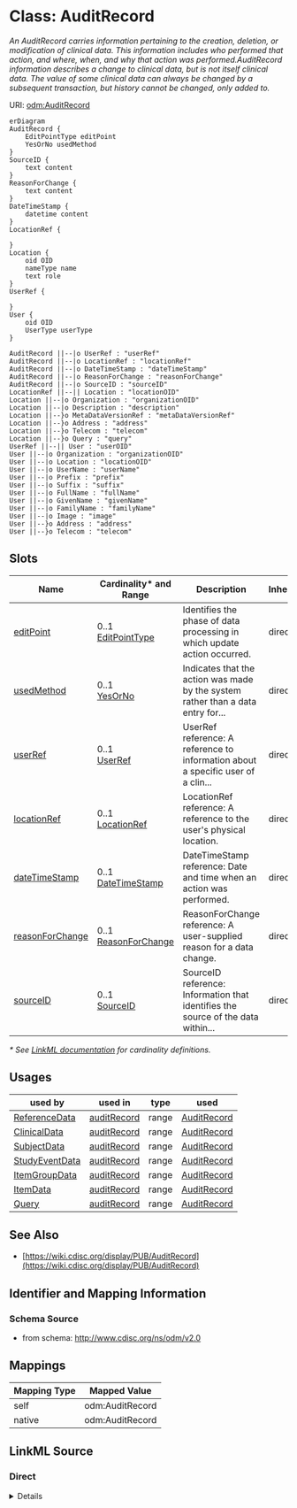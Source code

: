 # Class: AuditRecord

_An AuditRecord carries information pertaining to the creation, deletion, or modification of clinical data. This information includes who performed that action, and where, when, and why that action was performed.AuditRecord information describes a change to clinical data, but is not itself clinical data. The value of some clinical data can always be changed by a subsequent transaction, but history cannot be changed, only added to._




URI: [odm:AuditRecord](http://www.cdisc.org/ns/odm/v2.0/AuditRecord)


```mermaid
erDiagram
AuditRecord {
    EditPointType editPoint  
    YesOrNo usedMethod  
}
SourceID {
    text content  
}
ReasonForChange {
    text content  
}
DateTimeStamp {
    datetime content  
}
LocationRef {

}
Location {
    oid OID  
    nameType name  
    text role  
}
UserRef {

}
User {
    oid OID  
    UserType userType  
}

AuditRecord ||--|o UserRef : "userRef"
AuditRecord ||--|o LocationRef : "locationRef"
AuditRecord ||--|o DateTimeStamp : "dateTimeStamp"
AuditRecord ||--|o ReasonForChange : "reasonForChange"
AuditRecord ||--|o SourceID : "sourceID"
LocationRef ||--|| Location : "locationOID"
Location ||--|o Organization : "organizationOID"
Location ||--|o Description : "description"
Location ||--}o MetaDataVersionRef : "metaDataVersionRef"
Location ||--}o Address : "address"
Location ||--}o Telecom : "telecom"
Location ||--}o Query : "query"
UserRef ||--|| User : "userOID"
User ||--|o Organization : "organizationOID"
User ||--|o Location : "locationOID"
User ||--|o UserName : "userName"
User ||--|o Prefix : "prefix"
User ||--|o Suffix : "suffix"
User ||--|o FullName : "fullName"
User ||--|o GivenName : "givenName"
User ||--|o FamilyName : "familyName"
User ||--|o Image : "image"
User ||--}o Address : "address"
User ||--}o Telecom : "telecom"

```



<!-- no inheritance hierarchy -->


## Slots

| Name | Cardinality* and Range | Description | Inheritance |
| ---  | --- | --- | --- |
| [editPoint](editPoint.md) | 0..1 <br/> [EditPointType](EditPointType.md) | Identifies the phase of data processing in which update action occurred. | direct |
| [usedMethod](usedMethod.md) | 0..1 <br/> [YesOrNo](YesOrNo.md) | Indicates that the action was made by the system rather than a data entry for... | direct |
| [userRef](userRef.md) | 0..1 <br/> [UserRef](UserRef.md) | UserRef reference: A reference to information about a specific user of a clin... | direct |
| [locationRef](locationRef.md) | 0..1 <br/> [LocationRef](LocationRef.md) | LocationRef reference: A reference to the user's physical location. | direct |
| [dateTimeStamp](dateTimeStamp.md) | 0..1 <br/> [DateTimeStamp](DateTimeStamp.md) | DateTimeStamp reference: Date and time when an action was performed. | direct |
| [reasonForChange](reasonForChange.md) | 0..1 <br/> [ReasonForChange](ReasonForChange.md) | ReasonForChange reference: A user-supplied reason for a data change. | direct |
| [sourceID](sourceID.md) | 0..1 <br/> [SourceID](SourceID.md) | SourceID reference: Information that identifies the source of the data within... | direct |

_* See [LinkML documentation](https://linkml.io/linkml/schemas/slots.html#slot-cardinality) for cardinality definitions._




## Usages

| used by | used in | type | used |
| ---  | --- | --- | --- |
| [ReferenceData](ReferenceData.md) | [auditRecord](auditRecord.md) | range | [AuditRecord](AuditRecord.md) |
| [ClinicalData](ClinicalData.md) | [auditRecord](auditRecord.md) | range | [AuditRecord](AuditRecord.md) |
| [SubjectData](SubjectData.md) | [auditRecord](auditRecord.md) | range | [AuditRecord](AuditRecord.md) |
| [StudyEventData](StudyEventData.md) | [auditRecord](auditRecord.md) | range | [AuditRecord](AuditRecord.md) |
| [ItemGroupData](ItemGroupData.md) | [auditRecord](auditRecord.md) | range | [AuditRecord](AuditRecord.md) |
| [ItemData](ItemData.md) | [auditRecord](auditRecord.md) | range | [AuditRecord](AuditRecord.md) |
| [Query](Query.md) | [auditRecord](auditRecord.md) | range | [AuditRecord](AuditRecord.md) |






## See Also

* [https://wiki.cdisc.org/display/PUB/AuditRecord](https://wiki.cdisc.org/display/PUB/AuditRecord)

## Identifier and Mapping Information







### Schema Source


* from schema: http://www.cdisc.org/ns/odm/v2.0





## Mappings

| Mapping Type | Mapped Value |
| ---  | ---  |
| self | odm:AuditRecord |
| native | odm:AuditRecord |





## LinkML Source

<!-- TODO: investigate https://stackoverflow.com/questions/37606292/how-to-create-tabbed-code-blocks-in-mkdocs-or-sphinx -->

### Direct

<details>
```yaml
name: AuditRecord
description: An AuditRecord carries information pertaining to the creation, deletion,
  or modification of clinical data. This information includes who performed that action,
  and where, when, and why that action was performed.AuditRecord information describes
  a change to clinical data, but is not itself clinical data. The value of some clinical
  data can always be changed by a subsequent transaction, but history cannot be changed,
  only added to.
from_schema: http://www.cdisc.org/ns/odm/v2.0
see_also:
- https://wiki.cdisc.org/display/PUB/AuditRecord
rank: 1000
slots:
- editPoint
- usedMethod
- userRef
- locationRef
- dateTimeStamp
- reasonForChange
- sourceID
slot_usage:
  editPoint:
    name: editPoint
    description: Identifies the phase of data processing in which update action occurred.
    comments:
    - Optional
    domain_of:
    - AuditRecord
    range: EditPointType
  usedMethod:
    name: usedMethod
    description: Indicates that the action was made by the system rather than a data
      entry form user action.
    comments:
    - Optional
    domain_of:
    - AuditRecord
    range: YesOrNo
  userRef:
    name: userRef
    domain_of:
    - AuditRecord
    - Signature
    range: UserRef
    maximum_cardinality: 1
  locationRef:
    name: locationRef
    domain_of:
    - AuditRecord
    - Signature
    range: LocationRef
    maximum_cardinality: 1
  dateTimeStamp:
    name: dateTimeStamp
    domain_of:
    - AuditRecord
    - Signature
    range: DateTimeStamp
    maximum_cardinality: 1
  reasonForChange:
    name: reasonForChange
    domain_of:
    - AuditRecord
    range: ReasonForChange
    maximum_cardinality: 1
  sourceID:
    name: sourceID
    domain_of:
    - AuditRecord
    range: SourceID
    maximum_cardinality: 1
class_uri: odm:AuditRecord

```
</details>

### Induced

<details>
```yaml
name: AuditRecord
description: An AuditRecord carries information pertaining to the creation, deletion,
  or modification of clinical data. This information includes who performed that action,
  and where, when, and why that action was performed.AuditRecord information describes
  a change to clinical data, but is not itself clinical data. The value of some clinical
  data can always be changed by a subsequent transaction, but history cannot be changed,
  only added to.
from_schema: http://www.cdisc.org/ns/odm/v2.0
see_also:
- https://wiki.cdisc.org/display/PUB/AuditRecord
rank: 1000
slot_usage:
  editPoint:
    name: editPoint
    description: Identifies the phase of data processing in which update action occurred.
    comments:
    - Optional
    domain_of:
    - AuditRecord
    range: EditPointType
  usedMethod:
    name: usedMethod
    description: Indicates that the action was made by the system rather than a data
      entry form user action.
    comments:
    - Optional
    domain_of:
    - AuditRecord
    range: YesOrNo
  userRef:
    name: userRef
    domain_of:
    - AuditRecord
    - Signature
    range: UserRef
    maximum_cardinality: 1
  locationRef:
    name: locationRef
    domain_of:
    - AuditRecord
    - Signature
    range: LocationRef
    maximum_cardinality: 1
  dateTimeStamp:
    name: dateTimeStamp
    domain_of:
    - AuditRecord
    - Signature
    range: DateTimeStamp
    maximum_cardinality: 1
  reasonForChange:
    name: reasonForChange
    domain_of:
    - AuditRecord
    range: ReasonForChange
    maximum_cardinality: 1
  sourceID:
    name: sourceID
    domain_of:
    - AuditRecord
    range: SourceID
    maximum_cardinality: 1
attributes:
  editPoint:
    name: editPoint
    description: Identifies the phase of data processing in which update action occurred.
    comments:
    - Optional
    from_schema: http://www.cdisc.org/ns/odm/v2.0
    rank: 1000
    alias: editPoint
    owner: AuditRecord
    domain_of:
    - AuditRecord
    range: EditPointType
  usedMethod:
    name: usedMethod
    description: Indicates that the action was made by the system rather than a data
      entry form user action.
    comments:
    - Optional
    from_schema: http://www.cdisc.org/ns/odm/v2.0
    rank: 1000
    alias: usedMethod
    owner: AuditRecord
    domain_of:
    - AuditRecord
    range: YesOrNo
  userRef:
    name: userRef
    description: 'UserRef reference: A reference to information about a specific user
      of a clinical data collection or data management system.'
    from_schema: http://www.cdisc.org/ns/odm/v2.0
    rank: 1000
    alias: userRef
    owner: AuditRecord
    domain_of:
    - AuditRecord
    - Signature
    range: UserRef
    maximum_cardinality: 1
  locationRef:
    name: locationRef
    description: 'LocationRef reference: A reference to the user''s physical location.'
    from_schema: http://www.cdisc.org/ns/odm/v2.0
    rank: 1000
    alias: locationRef
    owner: AuditRecord
    domain_of:
    - AuditRecord
    - Signature
    range: LocationRef
    maximum_cardinality: 1
  dateTimeStamp:
    name: dateTimeStamp
    description: 'DateTimeStamp reference: Date and time when an action was performed.'
    from_schema: http://www.cdisc.org/ns/odm/v2.0
    rank: 1000
    alias: dateTimeStamp
    owner: AuditRecord
    domain_of:
    - AuditRecord
    - Signature
    range: DateTimeStamp
    maximum_cardinality: 1
  reasonForChange:
    name: reasonForChange
    description: 'ReasonForChange reference: A user-supplied reason for a data change.'
    from_schema: http://www.cdisc.org/ns/odm/v2.0
    rank: 1000
    alias: reasonForChange
    owner: AuditRecord
    domain_of:
    - AuditRecord
    range: ReasonForChange
    maximum_cardinality: 1
  sourceID:
    name: sourceID
    description: 'SourceID reference: Information that identifies the source of the
      data within an originating system.'
    from_schema: http://www.cdisc.org/ns/odm/v2.0
    rank: 1000
    alias: sourceID
    owner: AuditRecord
    domain_of:
    - AuditRecord
    range: SourceID
    maximum_cardinality: 1
class_uri: odm:AuditRecord

```
</details>
